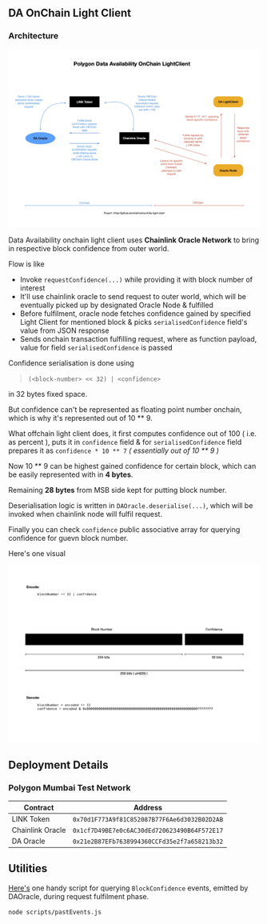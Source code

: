 ## DA OnChain Light Client

### Architecture

![architecture](../sc/architecture-da-oracle.jpg)

Data Availability onchain light client uses **Chainlink Oracle Network** to bring in respective block confidence from outer world.

Flow is like

- Invoke `requestConfidence(...)` while providing it with block number of interest
- It'll use chainlink oracle to send request to outer world, which will be eventually picked up by designated Oracle Node & fulfilled
- Before fulfilment, oracle node fetches confidence gained by specified Light Client for mentioned block & picks `serialisedConfidence` field's value from JSON response
- Sends onchain transaction fulfilling request, where as function payload, value for field `serialisedConfidence` is passed

Confidence serialisation is done using

> `(<block-number> << 32) | <confidence>`

in 32 bytes fixed space.

But confidence can't be represented as floating point number onchain, which is why it's represented out of 10 ** 9.

What offchain light client does, it first computes confidence out of 100 ( i.e. as percent ), puts it in `confidence` field & for `serialisedConfidence` field prepares it as `confidence * 10 ** 7` _( essentially out of 10 ** 9 )_

Now 10 ** 9 can be highest gained confidence for certain block, which can be easily represented with in **4 bytes**.

Remaining **28 bytes** from MSB side kept for putting block number.

Deserialisation logic is written in `DAOracle.deserialise(...)`, which will be invoked when chainlink node will fulfil request.

Finally you can check `confidence` public associative array for querying confidence for guevn block number.

Here's one visual

![confidence-serialisation](../sc/serialised-confidence.jpg)

## Deployment Details

### Polygon Mumbai Test Network

Contract | Address
--- | ---
LINK Token | `0x70d1F773A9f81C852087B77F6Ae6d3032B02D2AB`
Chainlink Oracle | `0x1cf7D49BE7e0c6AC30dEd720623490B64F572E17`
DA Oracle | `0x21e2B87EFb7638994360CCFd35e2f7a658213b32`

## Utilities

[Here's](./scripts/pastEvents.js) one handy script for querying `BlockConfidence` events, emitted by DAOracle, during request fulfilment phase.

```
node scripts/pastEvents.js
```
